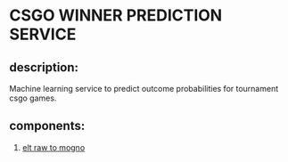 # CSGO WINNER PREDICTION SERVICE

## description:
Machine learning service to predict outcome probabilities for tournament csgo games.

## components:
1. [elt raw to mogno](./etl/raw_to_mongo/)
